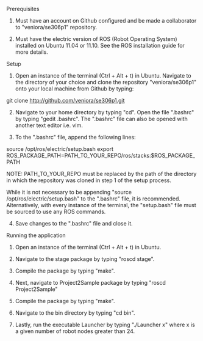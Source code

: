 Prerequisites

1. Must have an account on Github configured and be made a collaborator to "veniora/se306p1" repository.  

2. Must have the electric version of ROS (Robot Operating System) installed on Ubuntu 11.04 or 11.10.  See the ROS installation guide for more details.  

Setup

1. Open an instance of the terminal (Ctrl + Alt + t) in Ubuntu.  Navigate to the directory of your choice and clone the repository "veniora/se306p1" onto your local machine from Github by typing:

git clone http://github.com/veniora/se306p1.git

2. Navigate to your home directory by typing "cd".  Open the file ".bashrc" by typing "gedit .bashrc".  The ".bashrc" file can also be opened with another text editor i.e. vim.  

3. To the ".bashrc" file, append the following lines:

source /opt/ros/electric/setup.bash
export ROS_PACKAGE_PATH=PATH_TO_YOUR_REPO/ros/stacks:$ROS_PACKAGE_PATH

NOTE: PATH_TO_YOUR_REPO must be replaced by the path of the directory in which the repository was cloned in step 1 of the setup process.  

While it is not necessary to be appending "source /opt/ros/electric/setup.bash" to the ".bashrc" file, it is recommended. Alternatively, with every instance of the terminal, the "setup.bash" file must be sourced to use any ROS commands.

4. Save changes to the ".bashrc" file and close it.  

Running the application

1. Open an instance of the terminal (Ctrl + Alt + t) in Ubuntu.

2. Navigate to the stage package by typing "roscd stage".

3. Compile the package by typing "make".

4. Next, navigate to Project2Sample package by typing "roscd Project2Sample"

5. Compile the package by typing "make".

6. Navigate to the bin directory by typing "cd bin". 

7. Lastly, run the executable Launcher by typing "./Launcher x" where x is a given number of robot nodes greater than 24.  
   






